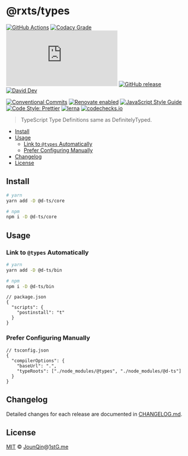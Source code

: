 # @rxts/types

[![GitHub Actions](https://github.com/rx-ts/types/workflows/Node%20CI/badge.svg)](https://github.com/rx-ts/types/actions?query=workflow%3A%22Node+CI%22)
[![Codacy Grade](https://img.shields.io/codacy/grade/8e5221c1a3d344d3bb6221d26bc4fdcf)](https://www.codacy.com/app/rx-ts/types)
[![type-coverage](https://img.shields.io/badge/dynamic/json.svg?label=type-coverage&prefix=%E2%89%A5&suffix=%&query=$.typeCoverage.atLeast&uri=https%3A%2F%2Fraw.githubusercontent.com%2Frx-ts%2Ftypes%2Fmaster%2Fpackage.json)](https://github.com/plantain-00/type-coverage)
[![GitHub release](https://img.shields.io/github/release/rx-ts/types)](https://github.com/rx-ts/types/releases)
[![David Dev](https://img.shields.io/david/dev/rx-ts/types.svg)](https://david-dm.org/rx-ts/types?type=dev)

[![Conventional Commits](https://img.shields.io/badge/conventional%20commits-1.0.0-yellow.svg)](https://conventionalcommits.org)
[![Renovate enabled](https://img.shields.io/badge/renovate-enabled-brightgreen.svg)](https://renovatebot.com)
[![JavaScript Style Guide](https://img.shields.io/badge/code_style-standard-brightgreen.svg)](https://standardjs.com)
[![Code Style: Prettier](https://img.shields.io/badge/code_style-prettier-ff69b4.svg)](https://github.com/prettier/prettier)
[![lerna](https://img.shields.io/badge/maintained%20with-lerna-cc00ff.svg)](https://lerna.js.org)
[![codechecks.io](https://raw.githubusercontent.com/codechecks/docs/master/images/badges/badge-default.svg?sanitize=true)](https://codechecks.io)

> TypeScript Type Definitions same as DefinitelyTyped.

- [Install](#install)
- [Usage](#usage)
  - [Link to `@types` Automatically](#link-to-types-automatically)
  - [Prefer Configuring Manually](#prefer-configuring-manually)
- [Changelog](#changelog)
- [License](#license)

## Install

```sh
# yarn
yarn add -D @d-ts/core

# npm
npm i -D @d-ts/core
```

## Usage

### Link to `@types` Automatically

```sh
# yarn
yarn add -D @d-ts/bin

# npm
npm i -D @d-ts/bin
```

```jsonc
// package.json
{
  "scripts": {
    "postinstall": "t"
  }
}
```

### Prefer Configuring Manually

```jsonc
// tsconfig.json
{
  "compilerOptions": {
    "baseUrl": ".",
    "typeRoots": ["./node_modules/@types", "./node_modules/@d-ts"]
  }
}
```

## Changelog

Detailed changes for each release are documented in [CHANGELOG.md](./CHANGELOG.md).

## License

[MIT][] © [JounQin][]@[1stG.me][]

[1stg.me]: https://www.1stg.me
[jounqin]: https://GitHub.com/JounQin
[mit]: http://opensource.org/licenses/MIT
